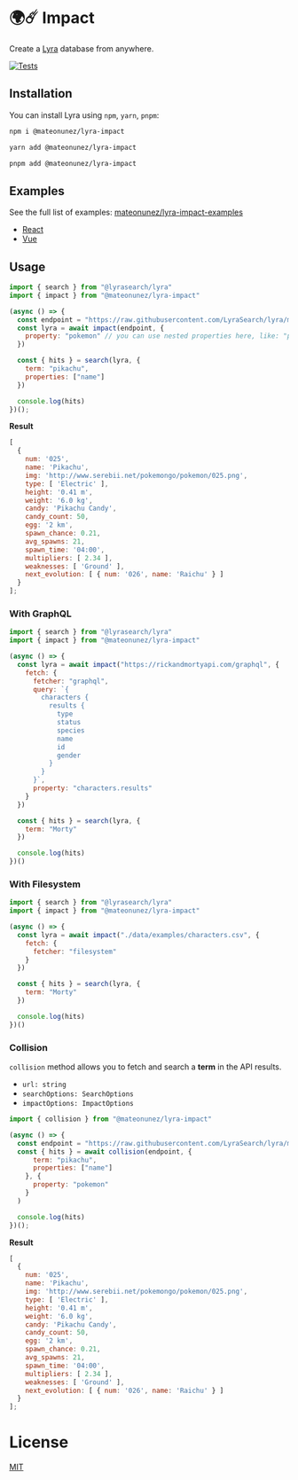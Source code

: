 # 🌍☄️️ Impact 

Create a [Lyra](https://github.com/nearform/lyra) database from anywhere.

[![Tests](https://github.com/mateonunez/lyra-impact/actions/workflows/ci.yml/badge.svg?branch=main)](https://github.com/mateonunez/lyra-impact/actions/workflows/ci.yml)

## Installation

You can install Lyra using `npm`, `yarn`, `pnpm`:

```sh
npm i @mateonunez/lyra-impact
```
```sh
yarn add @mateonunez/lyra-impact
```
```sh
pnpm add @mateonunez/lyra-impact
```

## Examples

See the full list of examples: [mateonunez/lyra-impact-examples](https://github.com/mateonunez/lyra-impact-examples)

- [React](https://lyra-impact-examples-with-react.vercel.app/)
- [Vue](https://lyra-impact-examples-with-vue.vercel.app/)

## Usage

```js
import { search } from "@lyrasearch/lyra"
import { impact } from "@mateonunez/lyra-impact"

(async () => {
  const endpoint = "https://raw.githubusercontent.com/LyraSearch/lyra/main/examples/with-vue/public/pokedex.json"
  const lyra = await impact(endpoint, {
    property: "pokemon" // you can use nested properties here, like: "pokemon.next_evolution"
  })

  const { hits } = search(lyra, {
    term: "pikachu",
    properties: ["name"]
  })

  console.log(hits)
})();
```

**Result**
```js
[
  {
    num: '025',
    name: 'Pikachu',
    img: 'http://www.serebii.net/pokemongo/pokemon/025.png',
    type: [ 'Electric' ],
    height: '0.41 m',
    weight: '6.0 kg',
    candy: 'Pikachu Candy',
    candy_count: 50,
    egg: '2 km',
    spawn_chance: 0.21,
    avg_spawns: 21,
    spawn_time: '04:00',
    multipliers: [ 2.34 ],
    weaknesses: [ 'Ground' ],
    next_evolution: [ { num: '026', name: 'Raichu' } ]
  }
];
```

### With GraphQL

```js
import { search } from "@lyrasearch/lyra"
import { impact } from "@mateonunez/lyra-impact"

(async () => {
  const lyra = await impact("https://rickandmortyapi.com/graphql", {
    fetch: {
      fetcher: "graphql",
      query: `{
        characters {
          results {
            type
            status
            species
            name
            id
            gender
          }
        }
      }`,
      property: "characters.results"
    }
  })

  const { hits } = search(lyra, {
    term: "Morty"
  })

  console.log(hits)
})()
```

### With Filesystem

```js
import { search } from "@lyrasearch/lyra"
import { impact } from "@mateonunez/lyra-impact"

(async () => {
  const lyra = await impact("./data/examples/characters.csv", {
    fetch: {
      fetcher: "filesystem"
    }
  })

  const { hits } = search(lyra, {
    term: "Morty"
  })

  console.log(hits)
})()
```

### Collision

`collision` method allows you to fetch and search a **term** in the API results.

- `url: string`
- `searchOptions: SearchOptions`
- `impactOptions: ImpactOptions`

```js
import { collision } from "@mateonunez/lyra-impact"

(async () => {
  const endpoint = "https://raw.githubusercontent.com/LyraSearch/lyra/main/examples/with-vue/public/pokedex.json"
  const { hits } = await collision(endpoint, {
      term: "pikachu",
      properties: ["name"]
    }, {
      property: "pokemon"
    }
  )

  console.log(hits)
})();
```

**Result**
```js
[
  {
    num: '025',
    name: 'Pikachu',
    img: 'http://www.serebii.net/pokemongo/pokemon/025.png',
    type: [ 'Electric' ],
    height: '0.41 m',
    weight: '6.0 kg',
    candy: 'Pikachu Candy',
    candy_count: 50,
    egg: '2 km',
    spawn_chance: 0.21,
    avg_spawns: 21,
    spawn_time: '04:00',
    multipliers: [ 2.34 ],
    weaknesses: [ 'Ground' ],
    next_evolution: [ { num: '026', name: 'Raichu' } ]
  }
];

```

# License

[MIT](/LICENSE)
